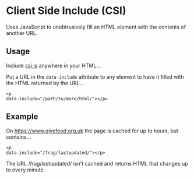 # Client Side Include (CSI)
Uses JavaScript to unobtrusively fill an HTML element with the contents of another URL.

## Usage
Include [csi.js](https://github.com/jasoncartwright/clientsideinclude/blob/main/csi.js) anywhere in your HTML...

<code><script src="csi.js" defer></script></code>

Put a URL in the <code>data-include</code> attribute to any element to have it filled with the HTML returned by the URL...

<code>&lt;p data-include=&quot;/path/to/more/html/&quot;&gt;&lt;/p&gt;</code>

## Example
On https://www.givefood.org.uk the page is cached for up to hours, but contains...

<code><script src="csi.js" defer></script></code>

<code>&lt;p data-include=&quot;/frag/lastupdated/&quot;&gt;&lt;/p&gt;</code>

The URL /frag/lastupdated/ isn't cached and returns HTML that changes up to every minute.
